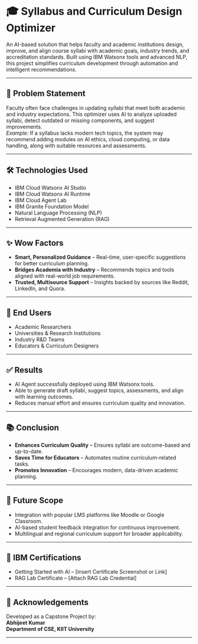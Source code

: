 # 🎓 Syllabus and Curriculum Design Optimizer

An AI-based solution that helps faculty and academic institutions design, improve, and align course syllabi with academic goals, industry trends, and accreditation standards. Built using IBM Watsonx tools and advanced NLP, this project simplifies curriculum development through automation and intelligent recommendations.

---

## 📌 Problem Statement

Faculty often face challenges in updating syllabi that meet both academic and industry expectations. This optimizer uses AI to analyze uploaded syllabi, detect outdated or missing components, and suggest improvements.  
*Example:* If a syllabus lacks modern tech topics, the system may recommend adding modules on AI ethics, cloud computing, or data handling, along with suitable resources and assessments.

---

## 🛠️ Technologies Used

- IBM Cloud Watsonx AI Studio  
- IBM Cloud Watsonx AI Runtime  
- IBM Cloud Agent Lab  
- IBM Granite Foundation Model  
- Natural Language Processing (NLP)  
- Retrieval Augmented Generation (RAG)

---

## ✨ Wow Factors

- **Smart, Personalized Guidance** – Real-time, user-specific suggestions for better curriculum planning.
- **Bridges Academia with Industry** – Recommends topics and tools aligned with real-world job requirements.
- **Trusted, Multisource Support** – Insights backed by sources like Reddit, LinkedIn, and Quora.

---

## 👥 End Users

- Academic Researchers  
- Universities & Research Institutions  
- Industry R&D Teams  
- Educators & Curriculum Designers

---

## ✅ Results

- AI Agent successfully deployed using IBM Watsonx tools.  
- Able to generate draft syllabi, suggest topics, assessments, and align with learning outcomes.  
- Reduces manual effort and ensures curriculum quality and innovation.

---

## 📚 Conclusion

- **Enhances Curriculum Quality** – Ensures syllabi are outcome-based and up-to-date.  
- **Saves Time for Educators** – Automates routine curriculum-related tasks.  
- **Promotes Innovation** – Encourages modern, data-driven academic planning.

---

## 🔮 Future Scope

- Integration with popular LMS platforms like Moodle or Google Classroom.  
- AI-based student feedback integration for continuous improvement.  
- Multilingual and regional curriculum support for broader applicability.

---

## 📜 IBM Certifications

- Getting Started with AI – [Insert Certificate Screenshot or Link]  
- RAG Lab Certificate – [Attach RAG Lab Credential]


---

## 🙏 Acknowledgements

Developed as a Capstone Project by:  
**Abhijeet Kumar**  
**Department of CSE, KIIT University**

---

